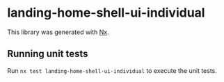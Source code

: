 # landing-home-shell-ui-individual

This library was generated with [Nx](https://nx.dev).

## Running unit tests

Run `nx test landing-home-shell-ui-individual` to execute the unit tests.

